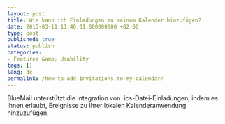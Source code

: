```yaml
---
layout: post
title: Wie kann ich Einladungen zu meinem Kalender hinzufügen?
date: 2015-03-11 11:40:01.000000000 +02:00
type: post
published: true
status: publish
categories:
- Features &amp; Usability
tags: []
lang: de
permalink: /how-to-add-invitations-to-my-calendar/
---
```


BlueMail unterstützt die Integration von .ics-Datei-Einladungen, indem es Ihnen erlaubt, Ereignisse zu Ihrer lokalen Kalenderanwendung hinzuzufügen.
